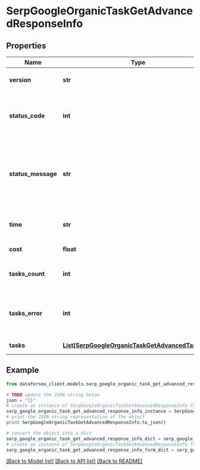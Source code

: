 # SerpGoogleOrganicTaskGetAdvancedResponseInfo


## Properties

Name | Type | Description | Notes
------------ | ------------- | ------------- | -------------
**version** | **str** | the current version of the API | [optional] 
**status_code** | **int** | general status code you can find the full list of the response codes here | [optional] 
**status_message** | **str** | general informational message you can find the full list of general informational messages here | [optional] 
**time** | **str** | total execution time, seconds | [optional] 
**cost** | **float** | total tasks cost, USD | [optional] 
**tasks_count** | **int** | the number of tasks in the tasks array | [optional] 
**tasks_error** | **int** | the number of tasks in the tasks array returned with an error | [optional] 
**tasks** | [**List[SerpGoogleOrganicTaskGetAdvancedTaskInfo]**](SerpGoogleOrganicTaskGetAdvancedTaskInfo.md) | array of tasks | [optional] 

## Example

```python
from dataforseo_client.models.serp_google_organic_task_get_advanced_response_info import SerpGoogleOrganicTaskGetAdvancedResponseInfo

# TODO update the JSON string below
json = "{}"
# create an instance of SerpGoogleOrganicTaskGetAdvancedResponseInfo from a JSON string
serp_google_organic_task_get_advanced_response_info_instance = SerpGoogleOrganicTaskGetAdvancedResponseInfo.from_json(json)
# print the JSON string representation of the object
print SerpGoogleOrganicTaskGetAdvancedResponseInfo.to_json()

# convert the object into a dict
serp_google_organic_task_get_advanced_response_info_dict = serp_google_organic_task_get_advanced_response_info_instance.to_dict()
# create an instance of SerpGoogleOrganicTaskGetAdvancedResponseInfo from a dict
serp_google_organic_task_get_advanced_response_info_form_dict = serp_google_organic_task_get_advanced_response_info.from_dict(serp_google_organic_task_get_advanced_response_info_dict)
```
[[Back to Model list]](../README.md#documentation-for-models) [[Back to API list]](../README.md#documentation-for-api-endpoints) [[Back to README]](../README.md)



